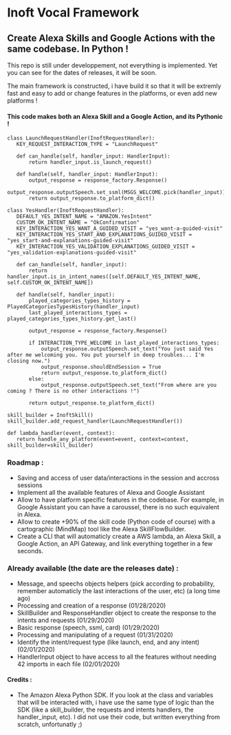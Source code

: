# Inoft Vocal Framework
 ## Create Alexa Skills and Google Actions with the same codebase. In Python !
 
 
 This repo is still under developpement, not everything is implemented. Yet you can see for the dates of releases, it will be soon.
 
 The main framework is constructed, i have build it so that it will be extremly fast and easy to add or change features in the platforms, or even add new platforms !
 
 #### This code makes both an Alexa Skill and a Google Action, and its Pythonic !
 
 ```
 class LaunchRequestHandler(InoftRequestHandler):
    KEY_REQUEST_INTERACTION_TYPE = "LaunchRequest"

    def can_handle(self, handler_input: HandlerInput):
        return handler_input.is_launch_request()

    def handle(self, handler_input: HandlerInput):
        output_response = response_factory.Response()
        output_response.outputSpeech.set_ssml(MSGS_WELCOME.pick(handler_input))
        return output_response.to_platform_dict()
        
class YesHandler(InoftRequestHandler):
    DEFAULT_YES_INTENT_NAME = "AMAZON.YesIntent"
    CUSTOM_OK_INTENT_NAME = "OkConfirmation"
    KEY_INTERACTION_YES_WANT_A_GUIDED_VISIT = "yes_want-a-guided-visit"
    KEY_INTERACTION_YES_START_AND_EXPLANATIONS_GUIDED_VISIT = "yes_start-and-explanations-guided-visit"
    KEY_INTERACTION_YES_VALIDATION_EXPLANATIONS_GUIDED_VISIT = "yes_validation-explanations-guided-visit"

    def can_handle(self, handler_input):
        return handler_input.is_in_intent_names([self.DEFAULT_YES_INTENT_NAME, self.CUSTOM_OK_INTENT_NAME])

    def handle(self, handler_input):
        played_categories_types_history = PlayedCategoriesTypesHistory(handler_input)
        last_played_interactions_types = played_categories_types_history.get_last()
    
        output_response = response_factory.Response()
    
        if INTERACTION_TYPE_WELCOME in last_played_interactions_types:
            output_response.outputSpeech.set_text("You just said Yes after me welcoming you. You put yourself in deep troubles... I'm closing now.")
            output_response.shouldEndSession = True
            return output_response.to_platform_dict()
        else:
            output_response.outputSpeech.set_text("From where are you coming ? There is no other interactions !")

        return output_response.to_platform_dict()
        
skill_builder = InoftSkill()
skill_builder.add_request_handler(LaunchRequestHandler())

def lambda_handler(event, context):
    return handle_any_platform(event=event, context=context, skill_builder=skill_builder)
```
 
 ### Roadmap :
 - Saving and access of user data/interactions in the session and accross sessions
 - Implement all the available features of Alexa and Google Assistant
 - Allow to have platform specific features in the codebase. For example, in Google Assistant you can have a caroussel, there is no such equivalent in Alexa.
 - Allow to create +90% of the skill code (Python code of course) with a cartographic (MindMap) tool like the Alexa SkillFlowBuilder.
 - Create a CLI that will automaticly create a AWS lambda, an Alexa Skill, a Google Action, an API Gateway, and link everything together in a few seconds.
 
 ### Already available (the date are the releases date) :
 - Message, and speechs objects helpers (pick according to probability, remember automaticly the last interactions of the user, etc) (a long time ago)
 - Processing and creation of a response (01/28/2020)
 - SkillBuilder and ResponseHandler object to create the response to the intents and requests (01/29/2020)
 - Basic response (speech, ssml, card) (01/29/2020)
 - Processing and manipulating of a request (01/31/2020)
 - Identify the intent/request type (like launch, end, and any intent) (02/01/2020)
 - HandlerInput object to have access to all the features without needing 42 imports in each file (02/01/2020)
 
 #### Credits :
 - The Amazon Alexa Python SDK. If you look at the class and variables that will be interacted with, i have use the same type of logic than the SDK (like a skill_builder, the requests and intents handlers, the handler_input, etc). I did not use their code, but written everything from scratch, unfortunatly ;)
